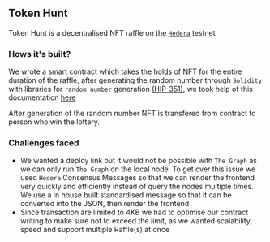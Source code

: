 ## Token Hunt 

Token Hunt is a decentralised NFT raffle on the [`Hedera`](https://hedera.com/) testnet

### Hows it's built?

We wrote a smart contract which takes the holds of NFT for the entire duration of the raffle, after generating the random number through `Solidity` with libraries for `random number` generation [(HIP-351)](https://hips.hedera.com/hip/hip-351), we took help of this documentation [here](https://docs.hedera.com/hedera/tutorials/more-tutorials/how-to-generate-a-random-number-on-hedera) 

After generation of the random number NFT is transfered from contract to person who win the lottery. 

### Challenges faced

- We wanted a deploy link but it would not be possible with `The Graph` as we can only run `The Graph` on the local node. To get over this issue we used `Hedera` Consensus Messages so that we can render the frontend very quickly and efficiently instead of query the nodes multiple times. We use a in house built standardised message so that it can be converted into the JSON, then render the frontend
- Since transaction are limited to 4KB we had to optimise our contract writing to make sure not to exceed the limit, as we wanted scalability, speed and support multiple Raffle(s) at once
